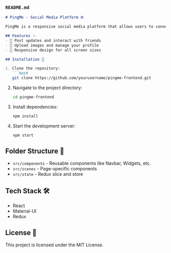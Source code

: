 ### `README.md`

```markdown
# PingMe - Social Media Platform 🌐

PingMe is a responsive social media platform that allows users to connect, share posts, and engage with others. The frontend is built with React, utilizing Material-UI for styling and Redux for state management.

## Features ✨
- 📝 Post updates and interact with friends
- 📸 Upload images and manage your profile
- 🔗 Responsive design for all screen sizes

## Installation 🚀

1. Clone the repository:
   ```bash
   git clone https://github.com/yourusername/pingme-frontend.git
   ```
2. Navigate to the project directory:
   ```bash
   cd pingme-frontend
   ```
3. Install dependencies:
   ```bash
   npm install
   ```
4. Start the development server:
   ```bash
   npm start
   ```

## Folder Structure 📁

- `src/components` - Reusable components like Navbar, Widgets, etc.
- `src/scenes` - Page-specific components
- `src/state` - Redux slice and store

## Tech Stack 🛠️
- React
- Material-UI
- Redux

## License 📄
This project is licensed under the MIT License.




